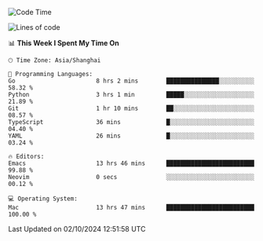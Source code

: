<!--START_SECTION:waka-->
![Code Time](http://img.shields.io/badge/Code%20Time-2%2C214%20hrs%2049%20mins-blue)

![Lines of code](https://img.shields.io/badge/From%20Hello%20World%20I%27ve%20Written-308.1%20thousand%20lines%20of%20code-blue)

📊 **This Week I Spent My Time On** 

```text
🕑︎ Time Zone: Asia/Shanghai

💬 Programming Languages: 
Go                       8 hrs 2 mins        ███████████████░░░░░░░░░░   58.32 % 
Python                   3 hrs 1 min         █████░░░░░░░░░░░░░░░░░░░░   21.89 % 
Git                      1 hr 10 mins        ██░░░░░░░░░░░░░░░░░░░░░░░   08.57 % 
TypeScript               36 mins             █░░░░░░░░░░░░░░░░░░░░░░░░   04.40 % 
YAML                     26 mins             █░░░░░░░░░░░░░░░░░░░░░░░░   03.24 % 

🔥 Editors: 
Emacs                    13 hrs 46 mins      █████████████████████████   99.88 % 
Neovim                   0 secs              ░░░░░░░░░░░░░░░░░░░░░░░░░   00.12 % 

💻 Operating System: 
Mac                      13 hrs 47 mins      █████████████████████████   100.00 % 
```


 Last Updated on 02/10/2024 12:51:58 UTC
<!--END_SECTION:waka-->
